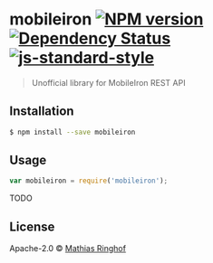 # mobileiron [![NPM version][npm-image]][npm-url] [![Dependency Status][daviddm-image]][daviddm-url] [![js-standard-style](https://img.shields.io/badge/code%20style-standard-brightgreen.svg)](http://standardjs.com/)
> Unofficial library for MobileIron REST API

## Installation

```sh
$ npm install --save mobileiron
```

## Usage

```js
var mobileiron = require('mobileiron');
```

TODO

## License

Apache-2.0 © [Mathias Ringhof]()


[npm-image]: https://badge.fury.io/js/mobileiron.svg
[npm-url]: https://npmjs.org/package/mobileiron
[travis-image]: https://travis-ci.org/mathiasringhof/mobileiron.svg?branch=master
[travis-url]: https://travis-ci.org/mathiasringhof/mobileiron
[daviddm-image]: https://david-dm.org/mathiasringhof/mobileiron.svg?theme=shields.io
[daviddm-url]: https://david-dm.org/mathiasringhof/mobileiron
